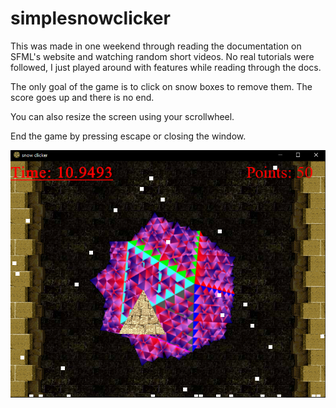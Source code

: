 # simplesnowclicker

This was made in one weekend through reading the documentation on SFML's website and watching random short videos. No real tutorials were followed, I just played around with features while reading through the docs.

The only goal of the game is to click on snow boxes to remove them. The score goes up and there is no end. 

You can also resize the screen using your scrollwheel. 

End the game by pressing escape or closing the window.

![example image](example.png)